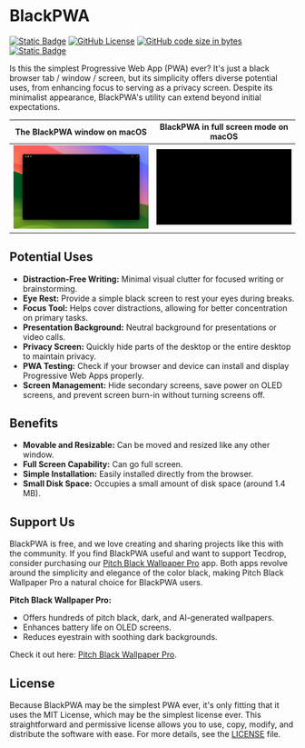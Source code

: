 # BlackPWA

[![Static Badge](https://img.shields.io/badge/-installable-5A0FC8?logo=pwa)](https://blackpwa.tecdrop.com/)
[![GitHub License](https://img.shields.io/github/license/tecdrop/BlackPWA)](LICENSE)
[![GitHub code size in bytes](https://img.shields.io/github/languages/code-size/tecdrop/BlackPWA)](https://github.com/tecdrop/BlackPWA)
[![Static Badge](https://img.shields.io/badge/lighthouse-100-00CC66?style=flat&logo=lighthouse)](https://pagespeed.web.dev/analysis/https-blackpwa-tecdrop-com/oryfk7d8jx?form_factor=desktop)

Is this the simplest Progressive Web App (PWA) ever? It's just a black browser tab / window / screen, but its simplicity offers diverse potential uses, from enhancing focus to serving as a privacy screen. Despite its minimalist appearance, BlackPWA's utility can extend beyond initial expectations.

| The BlackPWA window on macOS | BlackPWA in full screen mode on macOS |
| :---: | :---: |
| ![The BlackPWA window on macOS](repo-assets/blackpwa-macos-window-screenshot.jpg) | ![The BlackPWA window on macOS](repo-assets/blackpwa-macos-fullscreen-screenshot.png) |

## Potential Uses

- **Distraction-Free Writing:** Minimal visual clutter for focused writing or brainstorming.
- **Eye Rest:** Provide a simple black screen to rest your eyes during breaks.
- **Focus Tool:** Helps cover distractions, allowing for better concentration on primary tasks.
- **Presentation Background:** Neutral background for presentations or video calls.
- **Privacy Screen:** Quickly hide parts of the desktop or the entire desktop to maintain privacy.
- **PWA Testing:** Check if your browser and device can install and display Progressive Web Apps properly.
- **Screen Management:** Hide secondary screens, save power on OLED screens, and prevent screen burn-in without turning screens off.

## Benefits

- **Movable and Resizable:** Can be moved and resized like any other window.
- **Full Screen Capability:** Can go full screen.
- **Simple Installation:** Easily installed directly from the browser.
- **Small Disk Space:** Occupies a small amount of disk space (around 1.4 MB).

## Support Us

BlackPWA is free, and we love creating and sharing projects like this with the community. If you find BlackPWA useful and want to support Tecdrop, consider purchasing our [Pitch Black Wallpaper Pro](https://www.tecdrop.com/pitchblackwallpaperpro/) app. Both apps revolve around the simplicity and elegance of the color black, making Pitch Black Wallpaper Pro a natural choice for BlackPWA users.

**Pitch Black Wallpaper Pro:**

- Offers hundreds of pitch black, dark, and AI-generated wallpapers.
- Enhances battery life on OLED screens.
- Reduces eyestrain with soothing dark backgrounds.

Check it out here: [Pitch Black Wallpaper Pro](https://www.tecdrop.com/pitchblackwallpaperpro/).

## License

Because BlackPWA may be the simplest PWA ever, it's only fitting that it uses the MIT License, which may be the simplest license ever. This straightforward and permissive license allows you to use, copy, modify, and distribute the software with ease. For more details, see the [LICENSE](LICENSE) file.
